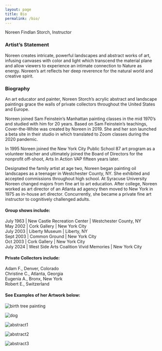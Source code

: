 ```yaml
---
layout: page
title: Bio
permalink: /bio/
---
```


Noreen Findlan Storch, Instructor

### Artist’s Statement

Noreen creates intricate, powerful landscapes and abstract works of art, infusing canvases with color and light which transcend the material plane and allow viewers to experience an intimate connection to Nature as energy. Noreen’s art reflects her deep reverence for the natural world and creative spirit.  

### Biography

An art educator and painter, Noreen Storch’s acrylic abstract and landscape paintings grace the walls of private collectors throughout the United States and Europe.

Noreen joined Sam Feinstein’s Manhattan painting classes in the mid 1970’s and studied with him for 20 years. Based on Sam Feinstein’s teachings, Cover-the-White was created by Noreen in 2019. She and her son launched a beta site in their studio in which translated to Zoom classes during the 2020 pandemic.

In 1995 Noreen joined the New York City Public School 87 art program as a volunteer teacher and ultimately joined the Board of Directors for the nonprofit off-shoot, Arts In Action VAP fifteen years later.  

Designated the family artist at age two, Noreen began painting oil landscapes as a teenager in Westchester County, NY. She exhibited and accepted commissions throughout high school. At Syracuse University Noreen changed majors from fine art to art education. After college, Noreen worked as art director of an Atlanta ad agency then moved to New York in 1975 as in-house art director. Concurrently, she became a private fine art instructor to cognitively challenged adults. 

#### Group shows include:  
July 1963 | New Castle Recreation Center | Westchester County, NY  
May 2002 | Cork Gallery | New York City  
July 2003 | Liberty Museum | Liberty, NY  
Sept 2003 | Common Ground | New York City  
Oct 2003 | Cork Gallery | New York City  
July 2024 | West Side Arts Coalition Vivid Memories | New York City

#### Private  Collectors include:  
Adam F., Denver, Colorado  
Christine C., Atlanta, Georgia  
Eugenia A., Bronx, New York  
Robert E., Switzerland  


#### See Examples of her Artwork below:

![birth tree painting](./images/birch.jpeg)

![dog](./images/dog.jpeg)

![abstract1](./images/abstract1.jpeg)

![abstract2](./images/abstract2.jpeg)

![abstract3](./images/abstract3.jpeg)